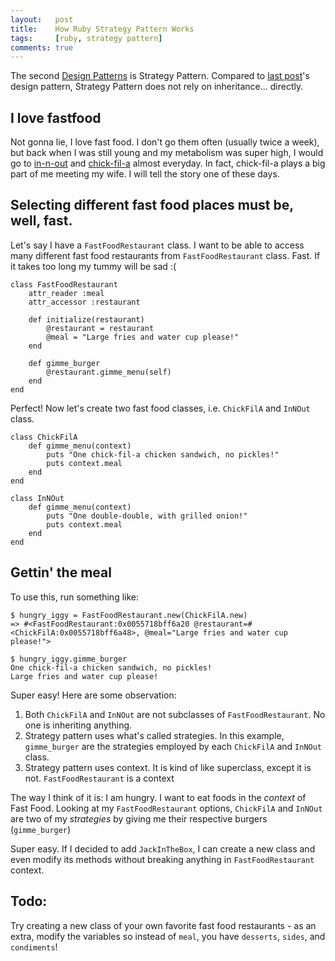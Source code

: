 ```yaml
---
layout:   post
title:    How Ruby Strategy Pattern Works
tags:     [ruby, strategy pattern]
comments: true
---
```


The second [Design Patterns](https://www.amazon.com/Design-Patterns-Ruby-Russ-Olsen/dp/0321490452) is Strategy Pattern. Compared to [last post](https://igghub.github.io/2016/09/19/template-method/)'s design pattern, Strategy Pattern does not rely on inheritance... directly.

## I love fastfood

Not gonna lie, I love fast food. I don't go them often (usually twice a week), but back when I was still young and my metabolism was super high, I would go to [in-n-out](http://www.in-n-out.com/) and [chick-fil-a](http://www.chick-fil-a.com/) almost everyday. In fact, chick-fil-a plays a big part of me meeting my wife. I will tell the story one of these days.


## Selecting different fast food places must be, well, fast.

Let's say I have a `FastFoodRestaurant` class. I want to be able to access many different fast food restaurants from `FastFoodRestaurant` class. Fast. If it takes too long my tummy will be sad :(


```
class FastFoodRestaurant
	attr_reader :meal
	attr_accessor :restaurant

	def initialize(restaurant)
		@restaurant = restaurant
		@meal = "Large fries and water cup please!"
	end

	def gimme_burger
		@restaurant.gimme_menu(self)
	end
end
```

Perfect! Now let's create two fast food classes, i.e. `ChickFilA` and `InNOut` class.

```
class ChickFilA
	def gimme_menu(context)
		puts "One chick-fil-a chicken sandwich, no pickles!"
		puts context.meal
	end
end

class InNOut
	def gimme_menu(context)
		puts "One double-double, with grilled onion!"
		puts context.meal
	end
end
```

## Gettin' the meal

To use this, run something like:

```
$ hungry_iggy = FastFoodRestaurant.new(ChickFilA.new)
=> #<FastFoodRestaurant:0x0055718bff6a20 @restaurant=#<ChickFilA:0x0055718bff6a48>, @meal="Large fries and water cup please!">

$ hungry_iggy.gimme_burger
One chick-fil-a chicken sandwich, no pickles!
Large fries and water cup please!
```
Super easy! Here are some observation:

1. Both `ChickFilA` and `InNOut` are not subclasses of `FastFoodRestaurant`. No one is inheriting anything.
2. Strategy pattern uses what's called strategies. In this example, `gimme_burger` are the strategies employed by each `ChickFilA` and `InNOut` class.
3. Strategy pattern uses context. It is kind of like superclass, except it is not. `FastFoodRestaurant` is a context

The way I think of it is: I am hungry. I want to eat foods in the *context* of Fast Food. Looking at my `FastFoodRestaurant` options, `ChickFilA` and `InNOut` are two of my *strategies* by giving me their respective burgers (`gimme_burger`)

Super easy. If I decided to add `JackInTheBox`, I can create a new class and even modify its methods without breaking anything in `FastFoodRestaurant` context.

## Todo:

Try creating a new class of your own favorite fast food restaurants - as an extra, modify the variables so instead of `meal`, you have `desserts`, `sides`, and `condiments`!
